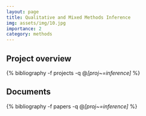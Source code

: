 ```yaml
---
layout: page
title: Qualitative and Mixed Methods Inference
img: assets/img/10.jpg
importance: 2
category: methods
---
```


## Project overview

<div class="publications">

  {% bibliography -f projects -q @*[proj~=inference]* %}

</div>

## Documents

<div class="publications">

  {% bibliography -f papers -q @*[proj~=inference]* %}

</div>


